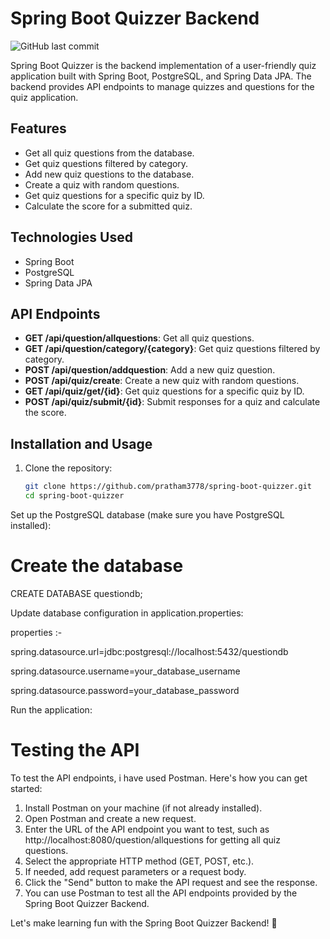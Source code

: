 # Spring Boot Quizzer Backend

![GitHub last commit](https://img.shields.io/github/last-commit/pratham3778/spring-boot-quizzer)
  
Spring Boot Quizzer is the backend implementation of a user-friendly quiz application built with Spring Boot, PostgreSQL, and Spring Data JPA. The backend provides API endpoints to manage quizzes and questions for the quiz application.

## Features

- Get all quiz questions from the database. 
- Get quiz questions filtered by category.
- Add new quiz questions to the database.
- Create a quiz with random questions.
- Get quiz questions for a specific quiz by ID.
- Calculate the score for a submitted quiz.

## Technologies Used

- Spring Boot
- PostgreSQL
- Spring Data JPA

## API Endpoints

- **GET /api/question/allquestions**: Get all quiz questions.
- **GET /api/question/category/{category}**: Get quiz questions filtered by category.
- **POST /api/question/addquestion**: Add a new quiz question.
- **POST /api/quiz/create**: Create a new quiz with random questions.
- **GET /api/quiz/get/{id}**: Get quiz questions for a specific quiz by ID.
- **POST /api/quiz/submit/{id}**: Submit responses for a quiz and calculate the score.

## Installation and Usage

1. Clone the repository:

   ```bash
   git clone https://github.com/pratham3778/spring-boot-quizzer.git
   cd spring-boot-quizzer
Set up the PostgreSQL database (make sure you have PostgreSQL installed):

# Create the database
CREATE DATABASE questiondb;

Update database configuration in application.properties:

properties :-

spring.datasource.url=jdbc:postgresql://localhost:5432/questiondb

spring.datasource.username=your_database_username

spring.datasource.password=your_database_password

Run the application:

# Testing the API
To test the API endpoints, i have used Postman. Here's how you can get started:

1. Install Postman on your machine (if not already installed).
2. Open Postman and create a new request.
3. Enter the URL of the API endpoint you want to test, such as http://localhost:8080/question/allquestions for getting all quiz questions.
4. Select the appropriate HTTP method (GET, POST, etc.).
5. If needed, add request parameters or a request body.
6. Click the "Send" button to make the API request and see the response.
7. You can use Postman to test all the API endpoints provided by the Spring Boot Quizzer Backend.

Let's make learning fun with the Spring Boot Quizzer Backend! 🚀
